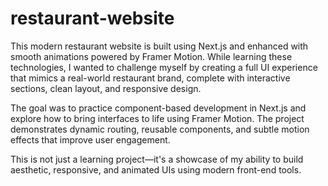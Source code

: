 # restaurant-website
This modern restaurant website is built using Next.js and enhanced with smooth animations powered by Framer Motion. While learning these technologies, I wanted to challenge myself by creating a full UI experience that mimics a real-world restaurant brand, complete with interactive sections, clean layout, and responsive design.

The goal was to practice component-based development in Next.js and explore how to bring interfaces to life using Framer Motion. The project demonstrates dynamic routing, reusable components, and subtle motion effects that improve user engagement.

This is not just a learning project—it's a showcase of my ability to build aesthetic, responsive, and animated UIs using modern front-end tools.
